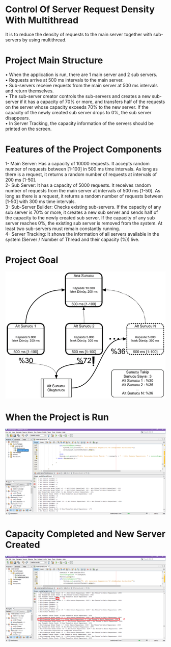 # Control Of Server Request Density With Multithread
It is to reduce the density of requests to the main server together with sub-servers by using multithread.

# Project Main Structure
• When the application is run, there are 1 main server and 2 sub servers.<br>
• Requests arrive at 500 ms intervals to the main server.<br>
• Sub-servers receive requests from the main server at 500 ms intervals and return themselves.<br>
• The sub-server creator controls the sub-servers and creates a new sub-server if it has a capacity of 70% or more, and transfers half of the requests on the server whose capacity exceeds 70% to the new server. If the capacity of the newly created sub server drops to 0%, the sub server disappears.<br>
• In Server Tracking, the capacity information of the servers should be printed on the screen.

# Features of the Project Components
1- Main Server: Has a capacity of 10000 requests. It accepts random number of requests between [1-100] in 500 ms time intervals. As long as there is a request, it returns a random number of requests at intervals of 200 ms [1-50].<br>
2- Sub Server: It has a capacity of 5000 requests. It receives random number of requests from the main server at intervals of 500 ms [1-50]. As long as there is a request, it returns a random number of requests between [1-50] with 300 ms time intervals.<br>
3- Sub-Server Builder: Checks existing sub-servers. If the capacity of any sub server is 70% or more, it creates a new sub server and sends half of the capacity to the newly created sub server. If the capacity of any sub server reaches 0%, the existing sub server is removed from the system. At least two sub-servers must remain constantly running.<br>
4- Server Tracking: It shows the information of all servers available in the system (Server / Number of Thread and their capacity (%)) live.

# Project Goal
![alt text](https://github.com/hrnbykbs/AllPictures/blob/main/ControlOfServerRequestDensityWithMultithread/problem.png)

# When the Project is Run
![alt text](https://github.com/hrnbykbs/AllPictures/blob/main/ControlOfServerRequestDensityWithMultithread/whenTheProjectIsRun.png)

# Capacity Completed and New Server Created
![alt text](https://github.com/hrnbykbs/AllPictures/blob/main/ControlOfServerRequestDensityWithMultithread/capacityCompleted.png)
